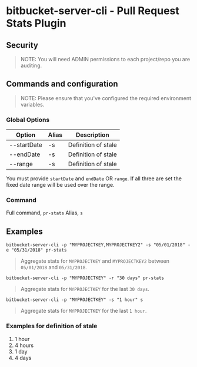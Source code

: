 # bitbucket-server-cli - Pull Request Stats Plugin

## Security

> NOTE: You will need ADMIN permissions to each project/repo you are auditing.

## Commands and configuration

> NOTE: Please ensure that you've configured the required environment variables.

### Global Options

| Option | Alias | Description |
|---|---|---|
| --startDate | -s | Definition of stale |
| --endDate | -s | Definition of stale |
| --range | -s | Definition of stale |

You must provide `startDate` and `endDate` OR `range`. If all three are set the fixed date range will be used over the range.

### Command

Full command, `pr-stats`
Alias, `s`

## Examples

`bitbucket-server-cli -p "MYPROJECTKEY,MYPROJECTKEY2" -s "05/01/2018" -e "05/31/2018" pr-stats`

> Aggregate stats for `MYPROJECTKEY` and `MYPROJECTKEY2` between `05/01/2018` and `05/31/2018`.

`bitbucket-server-cli -p "MYPROJECTKEY" -r "30 days" pr-stats`

> Aggregate stats for `MYPROJECTKEY` for the last `30 days`.

`bitbucket-server-cli -p "MYPROJECTKEY" -s "1 hour" s`

> Aggregate stats for `MYPROJECTKEY` for the last `1 hour`.

### Examples for definition of stale

1. 1 hour
2. 4 hours
3. 1 day
3. 4 days
